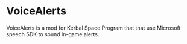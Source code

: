 # VoiceAlerts

VoiceAlerts is a mod for Kerbal Space Program that that use Microsoft speech SDK to sound in-game alerts.
